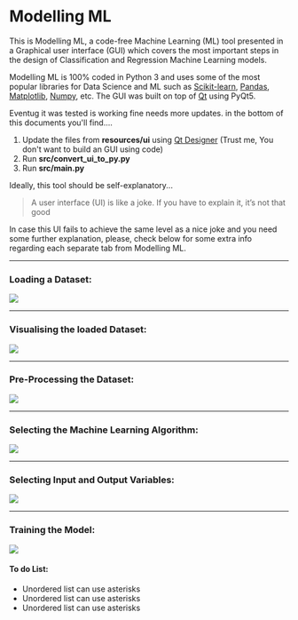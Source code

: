 # Modelling ML
 
 This is Modelling ML, a code-free Machine Learning (ML) tool presented in a Graphical user interface (GUI) 
 which covers the most important steps in the design of Classification and Regression Machine Learning models.
 <!--
 The idea behind this tool came initially from a personal need where I needed to quickly perform some pre-processing, 
 visualisation and training ML models from datasets in .csv and Microsoft Excel (.xls and .xlsx) format.
 -->
 Modelling ML is 100% coded in Python 3 and uses some of the most popular libraries for Data Science and ML such as 
 [Scikit-learn](https://scikit-learn.org/stable/), [Pandas](https://pandas.pydata.org/pandas-docs/stable/index.html#),
 [Matplotlib](https://matplotlib.org/), [Numpy](https://numpy.org/), etc. The GUI was built on top of 
 [Qt](https://www.qt.io/download) using PyQt5. 

Eventug it was tested is working fine needs more updates.
in the bottom of this documents you'll find....

1. Update the files from **resources/ui** using [Qt Designer](https://build-system.fman.io/qt-designer-download) (Trust me, You don't want to build an GUI using code)
2. Run **src/convert_ui_to_py.py** 
3. Run **src/main.py**

Ideally, this tool should be self-explanatory...

> A user interface (UI) is like a joke. If you have to explain it, it’s not that good

In case this UI fails to achieve the same level as a nice joke and you need some further explanation, please, check 
below for some extra info regarding each separate tab from Modelling ML.


___

### Loading a Dataset:
<!--
<img src="https://github.com/matheusft/modelling_ml/blob/master/readme_page/Loading.gif?raw=true" alt="Kitten" title="A cute kitten" width="150" height="100" />
-->
<img src="https://github.com/matheusft/modelling_ml/blob/master/readme_page/Loading.gif?raw=true"/>

___

### Visualising the loaded Dataset:
<img src="https://github.com/matheusft/modelling_ml/blob/master/readme_page/Visualising.gif?raw=true"/>

___

### Pre-Processing the Dataset:
<img src="https://github.com/matheusft/modelling_ml/blob/master/readme_page/Pre_processing.gif?raw=true"/>

___

### Selecting the Machine Learning Algorithm:
<img src="https://github.com/matheusft/modelling_ml/blob/master/readme_page/Model_Sel.gif?raw=true"/>

___

### Selecting Input and Output Variables:
<img src="https://github.com/matheusft/modelling_ml/blob/master/readme_page/Input_Output.gif?raw=true"/>

___

### Training the Model:
<img src="https://github.com/matheusft/modelling_ml/blob/master/readme_page/Training.gif?raw=true"/>

#### To do List:
* Unordered list can use asterisks
* Unordered list can use asterisks
* Unordered list can use asterisks

